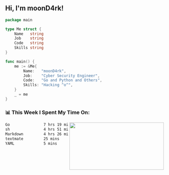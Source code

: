 <h2> Hi, I'm moonD4rk!</h2>

```go
package main

type Me struct {
	Name   string
	Job    string
	Code   string
	Skills string
}

func main() {
	me := &Me{
		Name:   "moonD4rk",
		Job:    "Cyber Security Engineer",
		Code:   "Go and Python and Others",
		Skills: "Hacking ^o^",
	}
	_ = me
}
```

<h3>📊 This Week I Spent My Time On:</h3>
<img align='right' src="https://github-readme-stats.vercel.app/api?username=moond4rk&show_icons=true&theme=radical", width="300" height="150">

<!--START_SECTION:waka-->

```txt
Go               7 hrs 19 mins   ██████████▓░░░░░░░░░░░░░░   42.01 %
sh               4 hrs 51 mins   ███████░░░░░░░░░░░░░░░░░░   27.92 %
Markdown         4 hrs 26 mins   ██████▒░░░░░░░░░░░░░░░░░░   25.50 %
textmate         25 mins         ▓░░░░░░░░░░░░░░░░░░░░░░░░   02.43 %
YAML             5 mins          ░░░░░░░░░░░░░░░░░░░░░░░░░   00.52 %
```

<!--END_SECTION:waka-->

